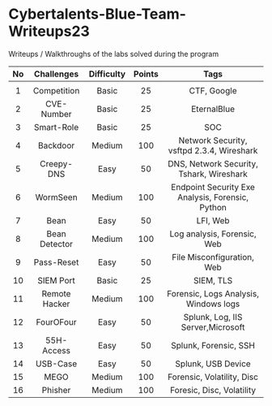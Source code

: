 # Cybertalents-Blue-Team-Writeups23
Writeups / Walkthroughs of the labs solved during the program 

|No |   Challenges  | Difficulty | Points |                        Tags                       |  
|:-:|:-------------:|:----------:|:------:|:-------------------------------------------------:|
|		|               |            |        |                                                   |
|	1	|Competition    |   Basic    |   25   |        CTF, Google                       |
|	2	|CVE-Number			|   Basic    |   25   |        EternalBlue                  |
|	3	|Smart-Role			|   Basic    |   25   |        SOC                          |
|	4	|Backdoor				|   Medium   |   100  |        Network Security, vsftpd 2.3.4, Wireshark                   | 
|	5	|Creepy-DNS    	|   Easy   	 |   50   |        DNS, Network Security, Tshark, Wireshark     |    
|	6	|WormSeen				|   Medium   |   100  |        Endpoint Security Exe Analysis, Forensic, Python             |	
|	7	|Bean    				|   Easy     |   50   |        LFI, Web                                   |
|	8	|Bean Detector	|   Medium   |   100  |        Log analysis, Forensic, Web                | 
|	9 |Pass-Reset  		|   Easy   	 |   50   |        File Misconfiguration, Web                 |
|	10|SIEM Port			|   Basic    |   25   |        SIEM, TLS                                  |
|	11|Remote Hacker	|   Medium   |   100  |        Forensic, Logs Analysis, Windows logs      |
| 12|FourOFour    	|   Easy   	 |   50   |        Splunk,  Log, IIS Server,Microsoft         |
|	13|55H-Access    	|   Easy     |   50   |        Splunk, Forensic, SSH                      |
|	14|USB-Case				|   Easy     |   50   |        Splunk, USB Device                         | 
|	15|MEGO     			|   Medium   |   100  |        Forensic, Volatility, Disc                 |
|	16|Phisher    		|   Medium   |   100  |        Foresic, Disc, Volatility                  |
